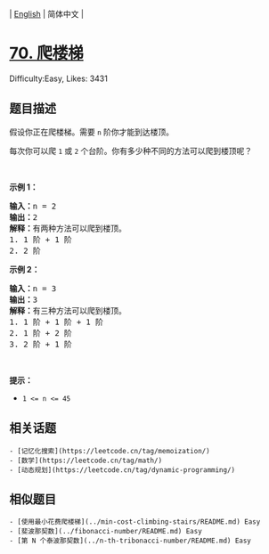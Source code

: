 
| [English](README_EN.md) | 简体中文 |

# [70. 爬楼梯](https://leetcode.cn/problems/climbing-stairs/)
Difficulty:Easy, Likes: 3431

## 题目描述

<p>假设你正在爬楼梯。需要 <code>n</code>&nbsp;阶你才能到达楼顶。</p>

<p>每次你可以爬 <code>1</code> 或 <code>2</code> 个台阶。你有多少种不同的方法可以爬到楼顶呢？</p>

<p>&nbsp;</p>

<p><strong>示例 1：</strong></p>

<pre>
<strong>输入：</strong>n = 2
<strong>输出：</strong>2
<strong>解释：</strong>有两种方法可以爬到楼顶。
1. 1 阶 + 1 阶
2. 2 阶</pre>

<p><strong>示例 2：</strong></p>

<pre>
<strong>输入：</strong>n = 3
<strong>输出：</strong>3
<strong>解释：</strong>有三种方法可以爬到楼顶。
1. 1 阶 + 1 阶 + 1 阶
2. 1 阶 + 2 阶
3. 2 阶 + 1 阶
</pre>

<p>&nbsp;</p>

<p><strong>提示：</strong></p>

<ul>
	<li><code>1 &lt;= n &lt;= 45</code></li>
</ul>


## 相关话题

    - [记忆化搜索](https://leetcode.cn/tag/memoization/)
    - [数学](https://leetcode.cn/tag/math/)
    - [动态规划](https://leetcode.cn/tag/dynamic-programming/)

## 相似题目

    - [使用最小花费爬楼梯](../min-cost-climbing-stairs/README.md) Easy 
    - [斐波那契数](../fibonacci-number/README.md) Easy 
    - [第 N 个泰波那契数](../n-th-tribonacci-number/README.md) Easy 
